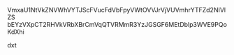 VmxaU1NtVkZNVWhVYTJScFVucFdVbFpyVWtOVVJrVjVUVmhrYTFZd2NIVlZS
bEYzVXpCT2RHVkVRbXBrCmVqQTVRMmR3YzJGSGF6MEtDblp3WVE9PQoKdXhi

dxt